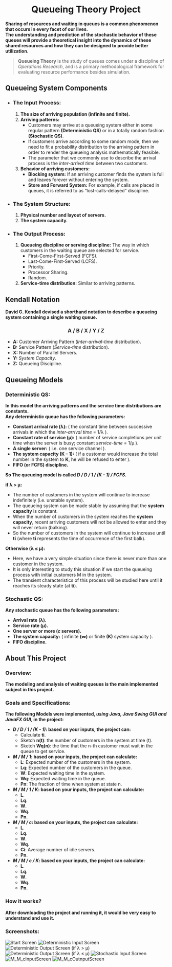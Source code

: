 <h1 align = "center">Queueing Theory Project</h1>

**Sharing of resources and waiting in queues is a common phenomenon that occurs in every facet of our lives.<br>
The understanding and prediction of the stochastic behavior of these queues will provide a theoretical insight into the dynamics of these shared resources and how they can be designed to provide better utilization.<br>**

> **Queueing Theory** is the study of queues comes under a discipline of *Operations Research*, and is a primary methodological framework for evaluating resource performance besides simulation.

## Queueing System Components
- ### The Input Process:
  1. **The size of arriving population (infinite and finite).**
  2. **Arriving patterns:**
     * Customers may arrive at a queueing system either in some regular pattern **(Deterministic QS)** or in a totally random fashion **(Stochastic QS)**.
     * If customers arrive according to some random mode, then we need to fit a probability distribution to the arriving pattern in order to render the queueing analysis mathematically feasible.
     * The parameter that we commonly use to describe the arrival process is the *inter-arrival time* between two customers.
  3. **Behavior of arriving customers:**
     * **Blocking system:** If an arriving customer finds the system is full and leaves forever without entering the system.
     * **Store and Forward System:** For example, if calls are placed in queues, it is referred to as “lost-calls-delayed” discipline.
- ### The System Structure:
  1. **Physical number and layout of servers.**
  2. **The system capacity.**
- ### The Output Process:
  1. **Queueing discipline or serving discipline:** The way in which customers in the waiting queue are selected for service.
     * First-Come-First-Served (FCFS). 
     * Last-Come-First-Served (LCFS).
     * Priority.
     * Processor Sharing.
     * Random.
  2. **Service-time distribution:** Similar to arriving patterns.
## Kendall Notation
**David G. Kendall devised a shorthand notation to describe a queueing system containing a single waiting queue.**
<h3 align = "center">A / B / X / Y / Z</h3>

- **A:** Customer Arriving Pattern (*Inter-arrival-time* distribution).
- **B:** Service Pattern (*Service-time* distribution).
- **X:** Number of Parallel Servers.
- **Y:** *System Capacity*.
- **Z:** Queueing Discipline.
## Queueing Models
### Deterministic QS:
**In this model the arriving patterns and the service time distributions are constants.<br>
Any deterministic queue has the following parameters:**
- **Constant arrival rate (λ):** ( the constant time between successive arrivals in which the *inter-arrival time* = 1/λ ).
- **Constant rate of service (μ):** ( number of service completions per unit time when the server is busy; constant *service-time* = 1/μ ).
- **A single server:** ( i.e. one service channel ).
- **The system capacity (K – 1):** ( if a customer would increase the total number in the system to **K**, he will be refused to enter ).
- **FIFO (or FCFS) discipline.**

**So The queueing model is called _D / D / 1 / (K - 1) / FCFS_.**

**if λ > μ:**
- The number of customers in the system will continue to increase indefinitely (i.e. unstable system).
- The queueing system can be made stable by assuming that the **system capacity** is constant.
- When the number of customers in the system reaches the **system capacity**, recent arriving customers will not be allowed to enter and they will never return (balking).
- So the number of customers in the system will continue to increase until **ti** (where **ti** represents the time of occurrence of the first balk).

**Otherwise (λ ≤ μ):**
- Here, we have a very simple situation since there is never more than one customer in the system.
- It is only interesting to study this situation if we start the queueing process with initial customers M in the system.
- The transient characteristics of this process will be studied here until it reaches its steady state (at **ti**).
### Stochastic QS:
**Any stochastic queue has the following parameters:**
- **Arrival rate (λ).**
- **Service rate (μ).**
- **One server or more (_c_ servers).**
- **The system capacity:** ( infinite **(∞)** or finite **(K)** system capacity ).
- **FIFO discipline.**
## About This Project
### Overview:
**The modeling and analysis of waiting queues is the main implemented subject in this project.**
### Goals and Specifications:
**The following Models were implemented, _using Java, Java Swing GUI and JavaFX GUI_, in the project:**
- **_D / D / 1 / (K - 1)_: based on your inputs, the project can:**
  * Calculate **ti**.
  * Sketch **n(t)**: the number of customers in the system at time (t).
  * Sketch **Wq(n)**: the time that the n-th customer must wait in the queue to get service.
- **_M / M / 1_: based on your inputs, the project can calculate:**
  * **L**: Expected number of the customers in the system.
  * **Lq**: Expected number of the customers in the queue.
  * **W**: Expected waiting time in the system.
  * **Wq**: Expected waiting time in the queue.
  * **Pn**: The fraction of time when system at state n.
- **_M / M / 1 / K_: based on your inputs, the project can calculate:**
  * **L**.
  * **Lq**.
  * **W**.
  * **Wq**.
  * **Pn**.
- **_M / M / c_: based on your inputs, the project can calculate:**
  * **L**.
  * **Lq**.
  * **W**.
  * **Wq**.
  * **Ci**: Average number of idle servers.
  * **Pn**.
- **_M / M / c / K_: based on your inputs, the project can calculate:**
  * **L**.
  * **Lq**.
  * **W**.
  * **Wq**.
  * **Pn**.
### How it works?
**After downloading the project and running it, it would be very easy to understand and use it.**
### Screenshots:
![Start Screen](https://user-images.githubusercontent.com/73803292/146626002-1af26044-2da7-450f-9ceb-5ce88abcf0c9.png)
![Deterministic Input Screen](https://user-images.githubusercontent.com/73803292/146626028-7ef39dc4-a709-40d4-b630-9ac6094c8501.png)
![Deterministic Output Screen **(if λ > μ)**](https://user-images.githubusercontent.com/73803292/146626055-77858c53-d08e-4218-a6f6-aae128e40d3b.png)
![Deterministic Output Screen **(if λ ≤ μ)**](https://user-images.githubusercontent.com/73803292/146626094-aef1fe27-97a3-429c-b866-007fffdfd4b4.png)
![Stochastic Input Screen](https://user-images.githubusercontent.com/73803292/146626124-8a1f3b64-a368-4c8c-b1d7-fdc9c47f257f.png)
![M_M_cInputScreen](https://user-images.githubusercontent.com/73803292/146626159-24523052-1725-432e-b5fb-a1a44e1e1d42.png)
![M_M_cOutnputScreen](https://user-images.githubusercontent.com/73803292/146626170-0fda8cb0-7da6-490d-b3f0-69665a974796.png)
